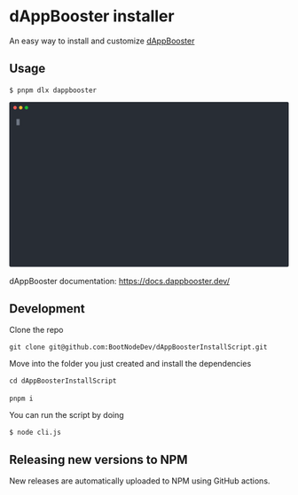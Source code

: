 # dAppBooster installer

An easy way to install and customize [dAppBooster](https://dappbooster.dev/)

## Usage

```shell
$ pnpm dlx dappbooster
```

<img src="./demo.svg" width="600">

dAppBooster documentation: https://docs.dappbooster.dev/

## Development

Clone the repo

```shell
git clone git@github.com:BootNodeDev/dAppBoosterInstallScript.git
```

Move into the folder you just created and install the dependencies

```shell
cd dAppBoosterInstallScript

pnpm i
```

You can run the script by doing

```shell
$ node cli.js
```

## Releasing new versions to NPM

New releases are automatically uploaded to NPM using GitHub actions.